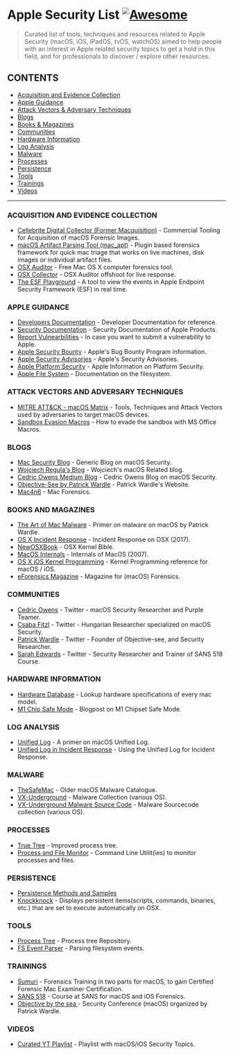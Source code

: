 # Apple Security List [![Awesome](https://awesome.re/badge-flat.svg)](https://awesome.re)

> Curated list of tools, techniques and resources related to Apple Security (macOS, iOS, iPadOS, tvOS, watchOS) aimed to help people with an interest in Apple related security topics to get a hold in this field, and for professionals to discover / explore other resources.

## CONTENTS

- [Acquisition and Evidence Collection](#Acquisition-and-Evidence-Collection)
- [Apple Guidance](#Apple-Guidance)
- [Attack Vectors & Adversary Techniques](#Attack-Vectors-and-Adversary-Techniques)
- [Blogs](#Blogs)
- [Books & Magazines](#BooksAndMagazines)
- [Communities](#Communities)
- [Hardware Information](#Hardware-Information)
- [Log Analysis](#LogAnalysis)
- [Malware](#Malware)
- [Processes](#Processes)
- [Persistence](#Persistence)
- [Tools](#Tools)
- [Trainings](#Trainings)
- [Videos](#Videos)

---

### ACQUISITION AND EVIDENCE COLLECTION

* [Cellebrite Digital Collector (Former Macquisition)](https://cellebrite.com/en/digital-collector/) - Commercial Tooling for Acquisition of macOS Forensic Images.
* [macOS Artifact Parsing Tool (mac_apt)](https://github.com/ydkhatri/mac_apt) - Plugin based forensics framework for quick mac triage that works on live machines, disk images or individual artifact files.
* [OSX Auditor](https://github.com/jipegit/OSXAuditor) - Free Mac OS X computer forensics tool.
* [OSX Collector](https://github.com/yelp/osxcollector) - OSX Auditor offshoot for live response.
* [The ESF Playground](https://themittenmac.com/the-esf-playground/) - A tool to view the events in Apple Endpoint Security Framework (ESF) in real time.

### APPLE GUIDANCE

* [Developers Documentation](https://developer.apple.com/documentation/foundation?preferredLanguage=oc) - Developer Documentation for reference.
* [Security Documentation](https://support.apple.com/en-gb/guide/security/welcome/we) - Security Documentation of Apple Products.
* [Report Vulnearbilities](https://support.apple.com/en-gb/HT20122) - In case you want to submit a vulnerability to Apple.
* [Apple Security Bounty](https://developer.apple.com/security-bounty) - Apple's Bug Bounty Program information.
* [Apple Security Advisories](https://support.apple.com/en-gb/HT20122) - Apple's Security Advisories.
* [Apple Platform Security](https://manuals.info.apple.com/MANUALS/1000/MA1902/en_GB/apple-platform-security-guide-b.pd) - Apple Information on Platform Security.
* [Apple File System](https://developer.apple.com/documentation/foundation/file_system/about_apple_file_system) - Documentation on the filesystem.

### ATTACK VECTORS AND ADVERSARY TECHNIQUES

* [MITRE ATT&CK - macOS Matrix](https://attack.mitre.org/matrices/enterprise/macos/) - Tools, Techniques and Attack Vectors used by adversaries to target macOS devices.
* [Sandbox Evasion Macros](https://www.mdsec.co.uk/2018/08/escaping-the-sandbox-microsoft-office-on-macos/) - How to evade the sandbox with MS Office Macros.

### BLOGS

* [Mac Security Blog](https://www.intego.com/mac-security-blog/) - Generic Blog on macOS Security.
* [Wojciech Regula's Blog](https://wojciechregula.blog/post/) - Wojciech's macOS Related blog.
* [Cedric Owens Medium Blog](https://cedowens.medium.com) - Cedric Owens Blog on macOS Security. 
* [Objective-See by Patrick Wardle](https://objective-see.com/) - Patrick Wardle's Website.
* [Mac4n6](https://www.mac4n6.com/) - Mac Forensics.


### BOOKS AND MAGAZINES

* [The Art of Mac Malware](https://taomm.org/) - Primer on malware on macOS by Patrick Wardle.
* [OS X Incident Response](https://www.amazon.com/OS-Incident-Response-Scripting-Analysis-ebook/dp/B01FHOHHVS) - Incident Response on OSX (2017).
* [NewOSXBook](http://newosxbook.com/index.php) - OSX Kernel Bible.
* [MacOS Internals](https://www.amazon.com/Mac-OS-Internals-Systems-Approach-ebook/dp/B004Y4UTLI/) - Internals of MacOS (2007).
* [OS X iOS Kernel Programming](https://www.amazon.com/OS-X-iOS-Kernel-Programming/dp/1430235365/) - Kernel Programming reference for macOS / iOS.
* [eForensics Magazine](https://eforensicsmag.com/product/macos-forensics/) - Magazine for (macOS) Forensics.

### COMMUNITIES

* [Cedric Owens](https://twitter.com/cedowens) - Twitter - macOS Security Researcher and Purple Teamer.
* [Csaba Fitzl](https://twitter.com/theevilbit) - Twitter - Hungarian Researcher specialized on macOS Security.
* [Patrick Wardle](https://twitter.com/patrickwardle) - Twitter - Founder of Objective-see, and Security Researcher.
* [Sarah Edwards](https://twitter.com/iamevltwin) - Twitter - Security Researcher and Trainer of SANS 518 Course.


### HARDWARE INFORMATION

* [Hardware Database](https://everymac.com/) - Lookup hardware specifications of every mac model.
* [M1 Chip Safe Mode](https://eclecticlight.co/2022/01/17/what-does-safe-mode-do-to-an-m1-mac/) - Blogpost on M1 Chipset Safe Mode.

### LOG ANALYSIS

* [Unified Log](https://eclecticlight.co/2018/03/20/macos-unified-log-2-content-and-extraction/) - A primer on macOS Unified Log.
* [Unified Log in Incident Response](https://www.crowdstrike.com/blog/how-to-leverage-apple-unified-log-for-incident-response/) - Using the Unified Log for Incident Response.

### MALWARE

* [TheSafeMac](https://www.thesafemac.com/mmg-catalog/) - Older macOS Malware Catalogue.
* [VX-Underground](https://www.vx-underground.org/archive/VxHeaven/vl.php.html) - Malware Collection (various OS).
* [VX-Underground Malware Source Code](https://github.com/vxunderground/MalwareSourceCode) - Malware Sourcecode collection (various OS).

### PROCESSES

* [True Tree](https://themittenmac.com/the-truetree-concept/) - Improved process tree.
* [Process and File Monitor](https://objective-see.com/products/utilities.html) - Command Line Utilit(ies) to monitor processes and files.

### PERSISTENCE

* [Persistence Methods and Samples](https://theevilbit.github.io/categories/persistence/) 
* [Knockknock](https://objective-see.com/products/knockknock.html) - Displays persistent items(scripts, commands, binaries, etc.) that are set to execute automatically on OSX.

### TOOLS

* [Process Tree](https://github.com/ydkhatri/mac_apt/tree/729630c8bbe7a73cce3ca330305d3301a919cb07) - Process tree Repository.
* [FS Event Parser](https://github.com/dlcowen/FSEventsParser) - Parsing filesystem events.

### TRAININGS

* [Sumuri](https://sumuri.com/mac-training/) - Forensics Training in two parts for macOS, to gain Certified Forensic Mac Examiner Certification.
* [SANS 518](https://www.sans.org/cyber-security-courses/mac-and-ios-forensic-analysis-and-incident-response/) - Course at SANS for macOS and iOS Forensics.
* [Objective by the sea ](https://objectivebythesea.org/v5/index.html) - Security Conference (macOS) organized by Patrick Wardle.

### VIDEOS

* [Curated YT Playlist](https://www.youtube.com/playlist?list=PL-zBXVr8oElPpEuhuTON7qE4k6iVh0zMv) - Playlist with macOS/iOS Security Topics.
